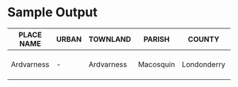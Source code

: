 # Sample Output 

| PLACE NAME | URBAN | TOWNLAND | PARISH | COUNTY | DATE FROM | DATE TO | PRONI REFERENCE | IMG URLS |
| -------- | -------- | -------- | -------- | -------- | -------- | -------- | -------- | -------- |
| Ardvarness | - | Ardvarness | Macosquin | Londonderry | 1860 | 1863 | VAL/12/B/30/11A | 'https://apps.proni.gov.uk/DCAL_PRONI_Val12b/Small JPeg/IRELBEL1D_067/IRELBEL1D_VAL12B-30-11A/IRELBEL1D_VAL12B-30-11A_M_00000-ad.jpg'|
